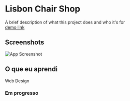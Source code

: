 # Lisbon Chair Shop

A brief description of what this project does and who it's for<br/>
<a href="https://g-101-lisbon-chair-shop.netlify.app/">demo link</a>

## Screenshots

![App Screenshot](https://via.placeholder.com/468x300?text=App+Screenshot+Here)

## O que eu aprendi

Web Design

### Em progresso
